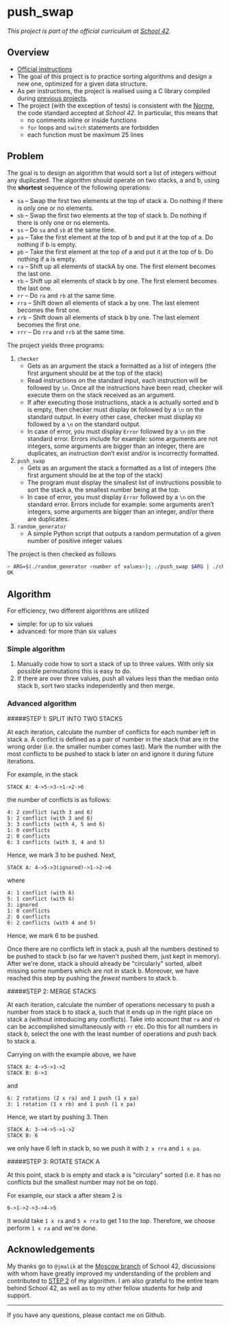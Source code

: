 # push_swap

*This project is part of the official curriculum at [School 42](https://en.wikipedia.org/wiki/42_(school)).*

## Overview


* [Official instructions](docs/push_swap.en.pdf)
* The goal of this project is to practice sorting algorithms and design a new one, optimized for a given data structure.
* As per instructions, the project is realised using a C library compiled during [previous projects](http://github.com/almayor/libftprintfgnl).
* The project (with the exception of tests) is consistent with the [Norme](docs/norme.en.pdf), the code standard accepted at *School 42*. In particular, this means that
	* no comments inline or inside functions
	* `for` loops and `switch` statements are forbidden
	* each function must be maximum 25 lines

## Problem

The goal is to design an algorithm that would sort a list of integers without any duplicated. The algorithm should operate on two stacks, a and b, using the **shortest** sequence of the following operations:

- `sa` – Swap the first two elements at the top of stack a. Do nothing if there is only one or no elements.
- `sb` – Swap the first two elements at the top of stack b. Do nothing if there is only one or no elements.
- `ss` – Do `sa` and `sb` at the same time.
- `pa` – Take the first element at the top of b and put it at the top of a. Do
nothing if b is empty.
- `pb` – Take the first element at the top of a and put it at the top of b. Do nothing if a is empty.  
- `ra` – Shift up all elements of stackA by one. The first element becomes
the last one.
- `rb` – Shift up all elements of stack b by one. The first element becomes
the last one.
- `rr` – Do `ra` and `rb` at the same time.
- `rra` – Shift down all elements of stack a by one. The last element becomes
the first one.
- `rrb` – Shift down all elements of stack b by one. The last element becomes
the first one.
- `rrr` – Do `rra` and `rrb` at the same time.

The project yields three programs:

1. `checker`
	* Gets as an argument the stack a formatted as a list of integers (the first argument should be at the top of the stack)
	* Read instructions on the standard input, each instruction will be followed by `\n`. Once all the instructions have been read, checker will execute them on the stack received as an argument.
	* If after executing those instructions, stack a is actually sorted and b is empty, then checker must display `OK` followed by a `\n` on the standard output. In every other case, checker must display `KO` followed by a `\n` on the standard output.
	* In case of error, you must display `Error` followed by a `\n` on the standard error. Errors include for example: some arguments are not integers, some arguments are bigger than an integer, there are duplicates, an instruction don’t exist and/or is incorrectly formatted.
2. `push_swap`
	* Gets as an argument the stack a formatted as a list of integers (the first argument should be at the top of the stack)
	* The program must display the smallest list of instructions possible to sort the stack a, the smallest number being at the top.
	* In case of error, you must display `Error` followed by a `\n` on the standard error. Errors include for example: some arguments aren’t integers, some arguments are bigger than an integer, and/or there are duplicates.
3. `random_generator`
	* A simple Python script that outputs a random permutation of a given number of positive integer values

The project is then checked as follows

```sh
> ARG=$(./random_generator <number of values>); ./push_swap $ARG | ./checker $ARG
OK
```

## Algorithm

For efficiency, two different algorithms are utilized

* simple: for up to six values
* advanced: for more than six values

### Simple algorithm

1. Manually code how to sort a stack of up to three values. With only six possible permutations this is easy to do.
2. If there are over three values, push all values less than the median onto stack b, sort two stacks independently and then merge. 

### Advanced algorithm

#####STEP 1: SPLIT INTO TWO STACKS

At each iteration, calculate the number of conflicts for each number left in stack a. A conflict is defined as a pair of number in the stack that are in the wrong order (i.e. the smaller number comes last). Mark the number with the most conflicts to be pushed to stack b later on and ignore it during future iterations. 

For example, in the stack

```
STACK A: 4->5->3->1->2->6
```
the number of conflicts is as follows:

```
4: 2 conflict (with 3 and 6)
5: 2 conflict (with 3 and 6)
3: 3 conflicts (with 4, 5 and 6)
1: 0 conflicts
2: 0 conflicts
6: 3 conflicts (with 3, 4 and 5)
```
Hence, we mark 3 to be pushed. Next,

```
STACK A: 4->5->3(ignored)->1->2->6
```
where

```
4: 1 conflict (with 6)
5: 1 conflict (with 6)
3: ignored
1: 0 conflicts
2: 0 conflicts
6: 2 conflicts (with 4 and 5)
```
Hence, we mark 6 to be pushed.

Once there are no conflicts left in stack a, push all the numbers destined to be pushed to stack b (so far we haven't pushed them, just kept in memory). After we're done, stack a should already be "circularly" sorted, albeit missing some numbers which are not in stack b. Moreover, we have reached this step by pushing the *fewest* numbers to stack b.

#####STEP 2: MERGE STACKS

At each iteration, calculate the number of operations necessary to push a number from stack b to stack a, such that it ends up in the right place on stack a (without introducing any conflicts). Take into account that `ra` and `rb` can be accomplished simultaneously with `rr` etc. Do this for all numbers in stack b, select the one with the least number of operations and push back to stack a.

Carrying on with the example above, we have

```
STACK A: 4->5->1->2
STACK B: 6->3
```
and

```
6: 2 rotations (2 x ra) and 1 push (1 x pa)
3: 1 rotation (1 x rb) and 1 push (1 x pa)
```

Hence, we start by pushing 3. Then

```
STACK A: 3->4->5->1->2
STACK B: 6
```
we only have 6 left in stack b, so we push it with `2 x rra` and `1 x pa`.


#####STEP 3: ROTATE STACK A

At this point, stack b is empty and stack a is "circulary" sorted (i.e. it has no conflicts but the smallest number may not be on top).

For example, our stack a after steam 2 is

```
6->1->2->3->4->5
```
It would take `1 x ra` and `5 x rra` to get 1 to the top. Therefore, we choose perform `1 x ra` and we're done.

## Acknowledgements

My thanks go to `@jmalik` at the [Moscow branch](https://21-school.ru
) of School 42, discussions with whom have greatly improved my understanding of the problem and contributed to [STEP 2](#####-step-3:-rotate-stack-a) of my algorithm. I am also grateful to the entire team behind School 42, as well as to my other fellow students for help and support.

---
If you have any questions, please contact me on Github.
